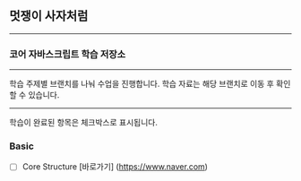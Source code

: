 ## 멋쟁이 사자처럼

---

### 코어 자바스크립트 학습 저장소

---

학습 주제별 브랜치를 나눠 수업을 진행합니다.
학습 자료는 해당 브랜치로 이동 후 확인할 수 있습니다.

---

학습이 완료된 항목은 체크박스로 표시됩니다.

### Basic

- [ ] Core Structure [바로가기] (https://www.naver.com)
